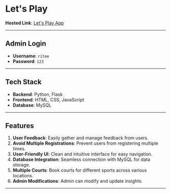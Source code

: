 # Let's Play

**Hosted Link**: [Let's Play App](https://letsplay-qu0g.onrender.com/)

---

## Admin Login

- **Username**: `ritee`  
- **Password**: `123`

---

## Tech Stack

- **Backend**: Python, Flask
- **Frontend**: HTML, CSS, JavaScript
- **Database**: MySQL

---

## Features

1. **User Feedback**: Easily gather and manage feedback from users.
2. **Avoid Multiple Registrations**: Prevent users from registering multiple times.
3. **User-Friendly UI**: Clean and intuitive interface for easy navigation.
4. **Database Integration**: Seamless connection with MySQL for data storage.
5. **Multiple Courts**: Book courts for different sports across various locations.
6. **Admin Modifications**: Admin can modify and update insights.

---

